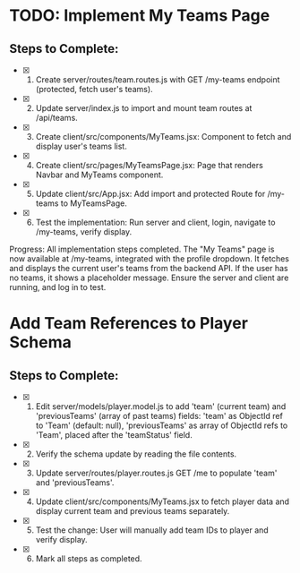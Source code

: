 # TODO: Implement My Teams Page

## Steps to Complete:

- [x] 1. Create server/routes/team.routes.js with GET /my-teams endpoint (protected, fetch user's teams).
- [x] 2. Update server/index.js to import and mount team routes at /api/teams.
- [x] 3. Create client/src/components/MyTeams.jsx: Component to fetch and display user's teams list.
- [x] 4. Create client/src/pages/MyTeamsPage.jsx: Page that renders Navbar and MyTeams component.
- [x] 5. Update client/src/App.jsx: Add import and protected Route for /my-teams to MyTeamsPage.
- [x] 6. Test the implementation: Run server and client, login, navigate to /my-teams, verify display.

Progress: All implementation steps completed. The "My Teams" page is now available at /my-teams, integrated with the profile dropdown. It fetches and displays the current user's teams from the backend API. If the user has no teams, it shows a placeholder message. Ensure the server and client are running, and log in to test.

# Add Team References to Player Schema

## Steps to Complete:

- [x] 1. Edit server/models/player.model.js to add 'team' (current team) and 'previousTeams' (array of past teams) fields: 'team' as ObjectId ref to 'Team' (default: null), 'previousTeams' as array of ObjectId refs to 'Team', placed after the 'teamStatus' field.
- [x] 2. Verify the schema update by reading the file contents.
- [x] 3. Update server/routes/player.routes.js GET /me to populate 'team' and 'previousTeams'.
- [x] 4. Update client/src/components/MyTeams.jsx to fetch player data and display current team and previous teams separately.
- [x] 5. Test the change: User will manually add team IDs to player and verify display.
- [x] 6. Mark all steps as completed.
